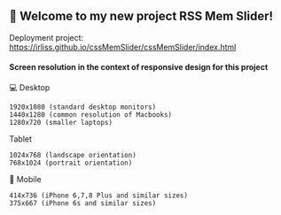 ## 🚀 Welcome to my new project RSS Mem Slider!

Deployment project:  https://irliss.github.io/cssMemSlider/cssMemSlider/index.html

#### Screen resolution in the context of responsive design for this project

💻 Desktop

    1920x1080 (standard desktop monitors)
    1440x1280 (common resolution of Macbooks)
    1280x720 (smaller laptops)

Tablet

    1024x768 (landscape orientation)
    768x1024 (portrait orientation)

📱 Mobile

    414x736 (iPhone 6,7,8 Plus and similar sizes)
    375x667 (iPhone 6s and similar sizes)
